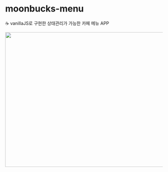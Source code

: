 # moonbucks-menu

☕ vanillaJS로 구현한 상태관리가 가능한 카페 메뉴 APP


<img src="https://user-images.githubusercontent.com/86196026/180788910-8bbeb0ed-ee42-4ce4-974b-52c9449cba73.png" width="560" height="430"/>
